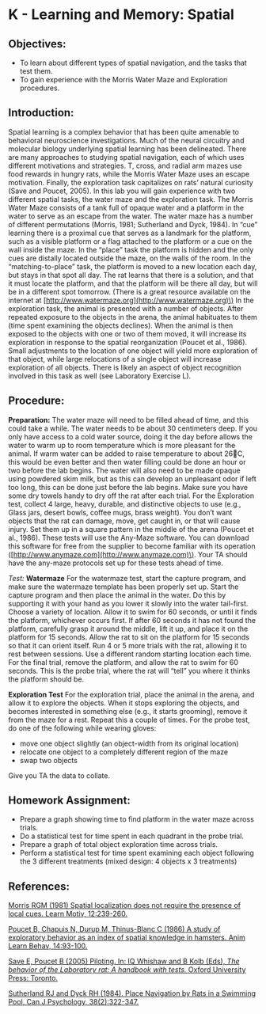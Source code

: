 # K - Learning and Memory: Spatial

## Objectives:

* To learn about different types of spatial navigation, and the tasks that test them.
* To gain experience with the Morris Water Maze and Exploration procedures.

## Introduction:

Spatial learning is a complex behavior that has been quite amenable to behavioral neuroscience investigations. Much of the neural circuitry and molecular biology underlying spatial learning has been delineated. There are many approaches to studying spatial navigation, each of which uses different motivations and strategies. T, cross, and radial arm mazes use food rewards in hungry rats, while the Morris Water Maze uses an escape motivation. Finally, the exploration task capitalizes on rats’ natural curiosity \(Save and Poucet, 2005\). In this lab you will gain experience with two different spatial tasks, the water maze and the exploration task. The Morris Water Maze consists of a tank full of opaque water and a platform in the water to serve as an escape from the water. The water maze has a number of different permutations \(Morris, 1981; Sutherland and Dyck, 1984\). In “cue” learning there is a proximal cue that serves as a landmark for the platform, such as a visible platform or a flag attached to the platform or a cue on the wall inside the maze. In the “place” task the platform is hidden and the only cues are distally located outside the maze, on the walls of the room. In the “matching-to-place” task, the platform is moved to a new location each day, but stays in that spot all day. The rat learns that there is a solution, and that it must locate the platform, and that the platform will be there all day, but will be in a different spot tomorrow. \(There is a great resource available on the internet at [http://www.watermaze.org](http://www.watermaze.org)\) In the exploration task, the animal is presented with a number of objects. After repeated exposure to the objects in the arena, the animal habituates to them \(time spent examining the objects declines\). When the animal is then exposed to the objects with one or two of them moved, it will increase its exploration in response to the spatial reorganization \(Poucet et al., 1986\). Small adjustments to the location of one object will yield more exploration of that object, while large relocations of a single object will increase exploration of all objects. There is likely an aspect of object recognition involved in this task as well \(see Laboratory Exercise L\).

## Procedure:

**Preparation:** The water maze will need to be filled ahead of time, and this could take a while. The water needs to be about 30 centimeters deep. If you only have access to a cold water source, doing it the day before allows the water to warm up to room temperature which is more pleasant for the animal. If warm water can be added to raise temperature to about 26C, this would be even better and then water filling could be done an hour or two before the lab begins. The water will also need to be made opaque using powdered skim milk, but as this can develop an unpleasant odor if left too long, this can be done just before the lab begins. Make sure you have some dry towels handy to dry off the rat after each trial. For the Exploration test, collect 4 large, heavy, durable, and distinctive objects to use \(e.g., Glass jars, desert bowls, coffee mugs, brass weight\). You don’t want objects that the rat can damage, move, get caught in, or that will cause injury. Set them up in a square pattern in the middle of the arena \(Poucet et al., 1986\). These tests will use the Any-Maze software. You can download this software for free from the supplier to become familiar with its operation \([http://www.anymaze.com](http://www.anymaze.com)\). Your TA should have the any-maze protocols set up for these tests ahead of time.

_Test:_ **Watermaze** For the watermaze test, start the capture program, and make sure the watermaze template has been properly set up. Start the capture program and then place the animal in the water. Do this by supporting it with your hand as you lower it slowly into the water tail-first. Choose a variety of location. Allow it to swim for 60 seconds, or until it finds the platform, whichever occurs first. If after 60 seconds it has not found the platform, carefully grasp it around the middle, lift it up, and place it on the platform for 15 seconds. Allow the rat to sit on the platform for 15 seconds so that it can orient itself. Run 4 or 5 more trials with the rat, allowing it to rest between sessions. Use a different random starting location each time. For the final trial, remove the platform, and allow the rat to swim for 60 seconds. This is the probe trial, where the rat will “tell” you where it thinks the platform should be.

**Exploration Test** For the exploration trial, place the animal in the arena, and allow it to explore the objects. When it stops exploring the objects, and becomes interested in something else \(e.g., it starts grooming\), remove it from the maze for a rest. Repeat this a couple of times. For the probe test, do one of the following while wearing gloves:

* move one object slightly \(an object-width from its original location\)
* relocate one object to a completely different region of the maze
* swap two objects

Give you TA the data to collate.

## Homework Assignment:

* Prepare a graph showing time to find platform in the water maze across trials.
* Do a statistical test for time spent in each quadrant in the probe trial.
* Prepare a graph of total object exploration time across trials.
* Perform a statistical test for time spent examining each object following the 3 different treatments \(mixed design: 4 objects x 3 treatments\)

## References:

[Morris RGM \(1981\) Spatial localization does not require the presence of local cues. Learn Motiv, 12:239-260.](https://www.sciencedirect.com/science/article/pii/0023969081900205)

[Poucet B, Chapuis N, Durup M, Thinus-Blanc C \(1986\) A study of exploratory behavior as an index of spatial knowledge in hamsters. Anim Learn Behav, 14:93-100.](https://link.springer.com/article/10.3758/BF03200043)

[Save E, Poucet B \(2005\) Piloting. In: IQ Whishaw and B Kolb \(Eds\), _The behavior of the Laboratory rat: A handbook with tests._ Oxford University Press: Toronto.](http://www.sociallearning.info/storage/pdf/lab%20rat%20handbook%20-%20social%20learning.pdf)

[Sutherland RJ and Dyck RH \(1984\). Place Navigation by Rats in a Swimming Pool, Can J Psychology, 38\(2\):322-347.](https://github.com/jmonc/BNLM/tree/21be773d73e188106d44b0c46178bffad0854bf7/docs/psycnet.apa.org/record/1985-11428-001/README.md)

